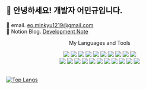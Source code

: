 ## 👋 안녕하세요! 개발자 어민규입니다.

📨 email. eo.minkyu1219@gmail.com <br>
📘 Notion Blog. [Development Note](https://www.notion.so/Development-Note-ed5bca100aca474fbe751e208ae4bf64)

<div align="center">
  <p> My Languages and Tools </p>
  <img src="https://img.shields.io/badge/java-FF160B?style=flat-square&logo=java&logoColor=white"/>
  <img src="https://img.shields.io/badge/Spring Boot-6DB33F?style=flat-square&logo=springboot&logoColor=white"/>
  <img src="https://img.shields.io/badge/Hibernate-59666C?style=flat-square&logo=hibernate&logoColor=white"/>
  <img src="https://img.shields.io/badge/Thymeleaf-005F0F?style=flat-square&logo=thymeleaf&logoColor=white"/>
  <img src="https://img.shields.io/badge/JavaScript-F7DF1E?style=flat-square&logo=javascript&logoColor=white"/>
  <img src="https://img.shields.io/badge/Node.js-339933?style=flat-square&logo=node.js&logoColor=white"/>
  <img src="https://img.shields.io/badge/Express-000000?style=flat-square&logo=express&logoColor=white"/>
  <img src="https://img.shields.io/badge/MySQL-4479A1?style=flat-square&logo=mysql&logoColor=white"/>
  <img src="https://img.shields.io/badge/MsSQL-721412?style=flat-square&logo=mssql&logoColor=white"/>
  <img src="https://img.shields.io/badge/SQLite-003B57?style=flat-square&logo=sqlite&logoColor=white"/>
  <br>
  <img src="https://img.shields.io/badge/Redis-FF4438?style=flat-square&logo=redis&logoColor=white"/>
  <img src="https://img.shields.io/badge/RabbitMQ-FF6600?style=flat-square&logo=rabbitmq&logoColor=white"/>
  <img src="https://img.shields.io/badge/Docker-2496ED?style=flat-square&logo=docker&logoColor=white"/>
  <img src="https://img.shields.io/badge/DBeaver-382923?style=flat-square&logo=dbeaver&logoColor=white"/>
  <img src="https://img.shields.io/badge/nGrinder-E6502A?style=flat-square&logo=nGrinder&logoColor=white"/>
  <img src="https://img.shields.io/badge/JMeter-D22128?style=flat-square&logo=JMeter&logoColor=white"/>
  <img src="https://img.shields.io/badge/HTML-E34F26?style=flat-square&logo=html5&logoColor=white"/>
  <img src="https://img.shields.io/badge/CSS-1572B6?style=flat-square&logo=css3&logoColor=white"/>
  <img src="https://img.shields.io/badge/Swagger-85EA2D?style=flat-square&logo=swagger&logoColor=white"/>
  <img src="https://img.shields.io/badge/Notion-000000?style=flat-square&logo=notion&logoColor=white"/>
  <img src="https://img.shields.io/badge/Figma-F24E1E?style=flat-square&logo=figma&logoColor=white"/>

</div>

<br>

[![Top Langs](https://github-readme-stats.vercel.app/api/top-langs/?username=fish-minkyu)](https://github.com/anuraghazra/github-readme-stats) 
